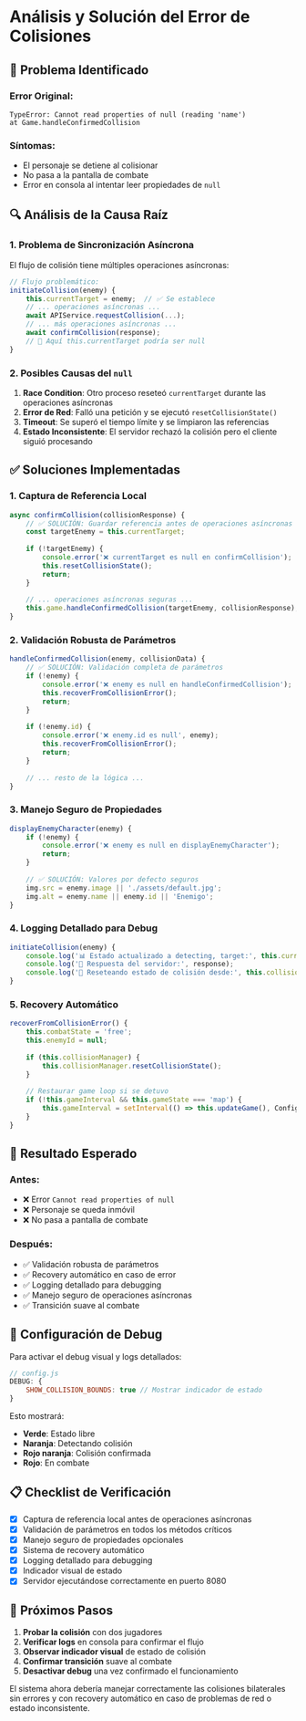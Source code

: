 # Análisis y Solución del Error de Colisiones

## 🐛 **Problema Identificado**

### Error Original:
```
TypeError: Cannot read properties of null (reading 'name')
at Game.handleConfirmedCollision
```

### Síntomas:
- El personaje se detiene al colisionar
- No pasa a la pantalla de combate
- Error en consola al intentar leer propiedades de `null`

## 🔍 **Análisis de la Causa Raíz**

### **1. Problema de Sincronización Asíncrona**
El flujo de colisión tiene múltiples operaciones asíncronas:
```javascript
// Flujo problemático:
initiateCollision(enemy) {
    this.currentTarget = enemy;  // ✅ Se establece
    // ... operaciones asíncronas ...
    await APIService.requestCollision(...);
    // ... más operaciones asíncronas ...
    await confirmCollision(response);
    // 🚨 Aquí this.currentTarget podría ser null
}
```

### **2. Posibles Causas del `null`**
1. **Race Condition**: Otro proceso reseteó `currentTarget` durante las operaciones asíncronas
2. **Error de Red**: Falló una petición y se ejecutó `resetCollisionState()`
3. **Timeout**: Se superó el tiempo límite y se limpiaron las referencias
4. **Estado Inconsistente**: El servidor rechazó la colisión pero el cliente siguió procesando

## ✅ **Soluciones Implementadas**

### **1. Captura de Referencia Local**
```javascript
async confirmCollision(collisionResponse) {
    // ✅ SOLUCIÓN: Guardar referencia antes de operaciones asíncronas
    const targetEnemy = this.currentTarget;
    
    if (!targetEnemy) {
        console.error('❌ currentTarget es null en confirmCollision');
        this.resetCollisionState();
        return;
    }
    
    // ... operaciones asíncronas seguras ...
    this.game.handleConfirmedCollision(targetEnemy, collisionResponse);
}
```

### **2. Validación Robusta de Parámetros**
```javascript
handleConfirmedCollision(enemy, collisionData) {
    // ✅ SOLUCIÓN: Validación completa de parámetros
    if (!enemy) {
        console.error('❌ enemy es null en handleConfirmedCollision');
        this.recoverFromCollisionError();
        return;
    }
    
    if (!enemy.id) {
        console.error('❌ enemy.id es null', enemy);
        this.recoverFromCollisionError();
        return;
    }
    
    // ... resto de la lógica ...
}
```

### **3. Manejo Seguro de Propiedades**
```javascript
displayEnemyCharacter(enemy) {
    if (!enemy) {
        console.error('❌ enemy es null en displayEnemyCharacter');
        return;
    }
    
    // ✅ SOLUCIÓN: Valores por defecto seguros
    img.src = enemy.image || './assets/default.jpg';
    img.alt = enemy.name || enemy.id || 'Enemigo';
}
```

### **4. Logging Detallado para Debug**
```javascript
initiateCollision(enemy) {
    console.log('📊 Estado actualizado a detecting, target:', this.currentTarget?.id);
    console.log('📡 Respuesta del servidor:', response);
    console.log('🔄 Reseteando estado de colisión desde:', this.collisionState);
}
```

### **5. Recovery Automático**
```javascript
recoverFromCollisionError() {
    this.combatState = 'free';
    this.enemyId = null;
    
    if (this.collisionManager) {
        this.collisionManager.resetCollisionState();
    }
    
    // Restaurar game loop si se detuvo
    if (!this.gameInterval && this.gameState === 'map') {
        this.gameInterval = setInterval(() => this.updateGame(), Config.UI.UPDATE_INTERVAL);
    }
}
```

## 🎯 **Resultado Esperado**

### **Antes:**
- ❌ Error `Cannot read properties of null`
- ❌ Personaje se queda inmóvil
- ❌ No pasa a pantalla de combate

### **Después:**
- ✅ Validación robusta de parámetros
- ✅ Recovery automático en caso de error
- ✅ Logging detallado para debugging
- ✅ Manejo seguro de operaciones asíncronas
- ✅ Transición suave al combate

## 🔧 **Configuración de Debug**

Para activar el debug visual y logs detallados:

```javascript
// config.js
DEBUG: {
    SHOW_COLLISION_BOUNDS: true // Mostrar indicador de estado
}
```

Esto mostrará:
- **Verde**: Estado libre
- **Naranja**: Detectando colisión
- **Rojo naranja**: Colisión confirmada
- **Rojo**: En combate

## 📋 **Checklist de Verificación**

- [x] Captura de referencia local antes de operaciones asíncronas
- [x] Validación de parámetros en todos los métodos críticos
- [x] Manejo seguro de propiedades opcionales
- [x] Sistema de recovery automático
- [x] Logging detallado para debugging
- [x] Indicador visual de estado
- [x] Servidor ejecutándose correctamente en puerto 8080

## 🚀 **Próximos Pasos**

1. **Probar la colisión** con dos jugadores
2. **Verificar logs** en consola para confirmar el flujo
3. **Observar indicador visual** de estado de colisión
4. **Confirmar transición** suave al combate
5. **Desactivar debug** una vez confirmado el funcionamiento

El sistema ahora debería manejar correctamente las colisiones bilaterales sin errores y con recovery automático en caso de problemas de red o estado inconsistente.
